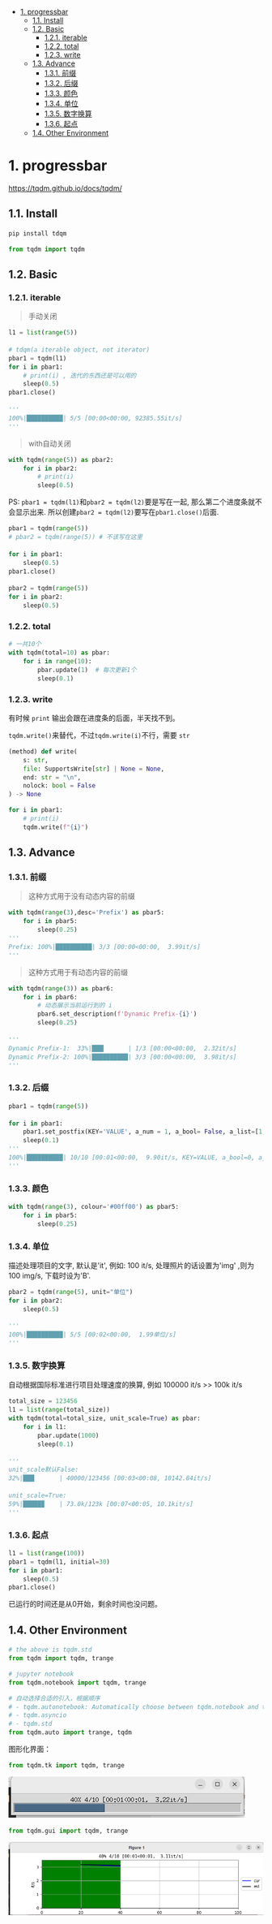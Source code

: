 - [1. progressbar](#1-progressbar)
  - [1.1. Install](#11-install)
  - [1.2. Basic](#12-basic)
    - [1.2.1. iterable](#121-iterable)
    - [1.2.2. total](#122-total)
    - [1.2.3. write](#123-write)
  - [1.3. Advance](#13-advance)
    - [1.3.1. 前缀](#131-前缀)
    - [1.3.2. 后缀](#132-后缀)
    - [1.3.3. 颜色](#133-颜色)
    - [1.3.4. 单位](#134-单位)
    - [1.3.5. 数字换算](#135-数字换算)
    - [1.3.6. 起点](#136-起点)
  - [1.4. Other Environment](#14-other-environment)

# 1. progressbar
<https://tqdm.github.io/docs/tqdm/>
## 1.1. Install

```bash
pip install tdqm
```
```python
from tqdm import tqdm
```

## 1.2. Basic

### 1.2.1. iterable
> 手动关闭
```python
l1 = list(range(5))

# tdqm(a iterable object, not iterator)
pbar1 = tqdm(l1)
for i in pbar1:
    # print(i) , 迭代的东西还是可以用的
    sleep(0.5)
pbar1.close()

'''
100%|██████████| 5/5 [00:00<00:00, 92385.55it/s]
'''
```

> with自动关闭
```python
with tqdm(range(5)) as pbar2:
    for i in pbar2:
        # print(i)
        sleep(0.5)
```

PS: `pbar1 = tqdm(l1)`和`pbar2 = tqdm(l2)`要是写在一起, 那么第二个进度条就不会显示出来. 所以创建`pbar2 = tqdm(l2)`要写在`pbar1.close()`后面.
```python
pbar1 = tqdm(range(5))
# pbar2 = tqdm(range(5)) # 不该写在这里

for i in pbar1:
    sleep(0.5)
pbar1.close()

pbar2 = tqdm(range(5))
for i in pbar2:
    sleep(0.5)
```

### 1.2.2. total

```python
# 一共10个
with tqdm(total=10) as pbar:
    for i in range(10):
        pbar.update(1)  # 每次更新1个
        sleep(0.1)
```
### 1.2.3. write

有时候 `print` 输出会跟在进度条的后面，半天找不到。

`tqdm.write()`来替代，不过`tqdm.write(i)`不行，需要 `str`

```python
(method) def write(
    s: str,
    file: SupportsWrite[str] | None = None,
    end: str = "\n",
    nolock: bool = False
) -> None
```

```python
for i in pbar1:
    # print(i)
    tqdm.write(f"{i}")
```

## 1.3. Advance
### 1.3.1. 前缀
> 这种方式用于没有动态内容的前缀
```python
with tqdm(range(3),desc='Prefix') as pbar5:
    for i in pbar5:
        sleep(0.25)
'''
Prefix: 100%|██████████| 3/3 [00:00<00:00,  3.99it/s]
'''
```
> 这种方式用于有动态内容的前缀
```python
with tqdm(range(3)) as pbar6:
    for i in pbar6:
        # 动态展示当前运行到的 i
        pbar6.set_description(f'Dynamic Prefix-{i}')
        sleep(0.25)

'''
Dynamic Prefix-1:  33%|███▎      | 1/3 [00:00<00:00,  2.32it/s]
Dynamic Prefix-2: 100%|██████████| 3/3 [00:00<00:00,  3.98it/s]
'''
```

### 1.3.2. 后缀

```python
pbar1 = tqdm(range(5))

for i in pbar1:
    pbar1.set_postfix(KEY='VALUE', a_num = 1, a_bool= False, a_list=[1,2])
    sleep(0.1)
'''
100%|██████████| 10/10 [00:01<00:00,  9.90it/s, KEY=VALUE, a_bool=0, a_list=[1, 2], a_num=1]
'''
```

### 1.3.3. 颜色

```python
with tqdm(range(3), colour='#00ff00') as pbar5:
    for i in pbar5:
        sleep(0.25)
```

### 1.3.4. 单位

描述处理项目的文字, 默认是'it', 例如: 100 it/s, 处理照片的话设置为'img' ,则为 100 img/s, 下载时设为'B'.

```python
pbar2 = tqdm(range(5), unit="单位")
for i in pbar2:
    sleep(0.5)

'''
100%|██████████| 5/5 [00:02<00:00,  1.99单位/s]
'''
```

### 1.3.5. 数字换算
自动根据国际标准进行项目处理速度的换算, 例如 100000 it/s >> 100k it/s
```python
total_size = 123456
l1 = list(range(total_size))
with tqdm(total=total_size, unit_scale=True) as pbar:
    for i in l1:
        pbar.update(1000)
        sleep(0.1)

'''
unit_scale默认False: 
32%|███▏      | 40000/123456 [00:03<00:08, 10142.84it/s]

unit_scale=True: 
59%|█████▉    | 73.0k/123k [00:07<00:05, 10.1kit/s]
'''
```

### 1.3.6. 起点

```python
l1 = list(range(100))
pbar1 = tqdm(l1, initial=30)
for i in pbar1:
    sleep(0.5)
pbar1.close()
```
已运行的时间还是从0开始，剩余时间也没问题。
## 1.4. Other Environment

```python
# the above is tqdm.std
from tqdm import tqdm, trange
```

```python
# jupyter notebook
from tqdm.notebook import tqdm, trange
```

```python
# 自动选择合适的引入，根据顺序
# - tqdm.autonotebook: Automatically choose between tqdm.notebook and tqdm.std
# - tqdm.asyncio
# - tqdm.std
from tqdm.auto import trange, tqdm
```


图形化界面：

```python
from tqdm.tk import tqdm, trange
```
![图 2](../../images/046ceae0ef9679fa9182d18738d1db5a62ddd89bba2543e2c6996d649ce7a253.png)  

```python
from tqdm.gui import tqdm, trange
```
![图 1](../../images/de37f5cc948e843607acf833533b5ec52939f91eeb20d7dbfab3a83c0caff6cd.png)  
